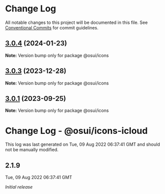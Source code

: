 # Change Log

All notable changes to this project will be documented in this file.
See [Conventional Commits](https://conventionalcommits.org) for commit guidelines.

## [3.0.4](https://github.com/yuxuan/osui/compare/v3.0.1...v3.0.4) (2024-01-23)

**Note:** Version bump only for package @osui/icons





## [3.0.3](https://github.com/yuxuan/osui/compare/v2.1.8...v3.0.3) (2023-12-28)

**Note:** Version bump only for package @osui/icons





## [3.0.1](https://github.com/yuxuan/osui/compare/v2.1.8...v3.0.1) (2023-09-25)

**Note:** Version bump only for package @osui/icons





# Change Log - @osui/icons-icloud

This log was last generated on Tue, 09 Aug 2022 06:37:41 GMT and should not be manually modified.

## 2.1.9
Tue, 09 Aug 2022 06:37:41 GMT

_Initial release_
